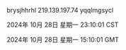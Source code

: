 brysjhhrhl 219.139.197.74 yqqlmgsycl

2024年 10月 28日 星期一 23:10:01 CST

2024年 10月 28日 星期一 15:10:01 GMT
